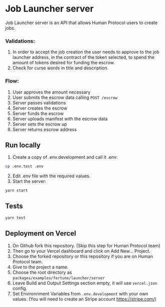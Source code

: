 # Job Launcher server
Job Launcher server is an API that allows Human Protocol users to create jobs.
### Validations:
1. In order to accept the job creation the user needs to approve to the job launcher address, in the contract of the token selected, to spend the amount of tokens desired for funding the escrow.
2. Check for curse words in title and description.

### Flow:
1. User approves the amount necessary
2. User submits the escrow data calling ```POST /escrow```
3. Server passes validations
4. Server creates the escrow
5. Server funds the escrow
6. Server uploads manifest with the escrow data
7. Server sets the escrow up
8. Server returns escrow address


## Run locally
1. Create a copy of .env.development and call it .env:

```bash
cp .env.test .env
````

2. Edit .env file with the required values.
3. Start the server:

```bash
yarn start
```

## Tests
```bash
yarn test
```

## Deployment on Vercel
1. On Github fork this repository. (Skip this step for Human Protocol team)
2. Then go to your Vercel dashboard and click on Add New... Project.
3. Choose the forked repository or this repository if you are on Human Protocol team.
4. Give to the project a name.
5. Choose the root directory as `packages/examples/fortune/launcher/server`
6. Leave Build and Output Settings section empty, it will use `vercel.json` config.
7. Set Environnment Variables from `.env.development` with your own values. (You will need to create an Stripe account https://stripe.com/)